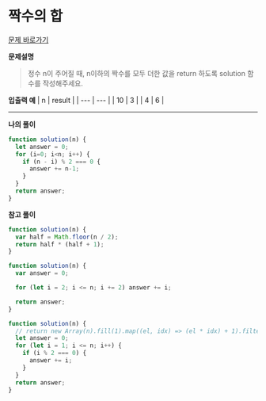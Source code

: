 # 짝수의 합

[문제 바로가기](https://school.programmers.co.kr/learn/courses/30/lessons/120831)

**문제설명**

> 정수 n이 주어질 때, n이하의 짝수를 모두 더한 값을 return 하도록 solution 함수를 작성해주세요.

**입출력 예**
| n | result |
| --- | --- |
| 10 | 3 |
| 4 | 6 |

---

**나의 풀이**

```javascript
function solution(n) {
  let answer = 0;
  for (i=0; i<n; i++) {
    if (n - i) % 2 === 0 {
      answer += n-1;
    }
  }
  return answer;
}
```

**참고 풀이**

```javascript
function solution(n) {
  var half = Math.floor(n / 2);
  return half * (half + 1);
}
```

```javascript
function solution(n) {
  var answer = 0;

  for (let i = 2; i <= n; i += 2) answer += i;

  return answer;
}
```

```javascript
function solution(n) {
  // return new Array(n).fill(1).map((el, idx) => (el * idx) + 1).filter((el) => el % 2 === 0).reduce((acc, cur) => acc + cur)
  let answer = 0;
  for (let i = 1; i <= n; i++) {
    if (i % 2 === 0) {
      answer += i;
    }
  }
  return answer;
}
```
